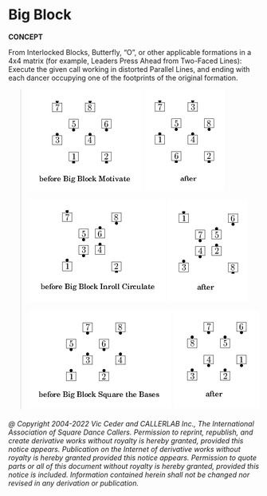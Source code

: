 
# Big Block <anything>

**CONCEPT**   

From Interlocked Blocks, Butterfly, “O”, or other applicable
formations in a 4x4 matrix (for example, Leaders Press Ahead from Two-Faced
Lines): Execute the given call working in distorted Parallel Lines,
and ending with each dancer occupying one of the footprints of the
original formation.

> 
> ![alt](big_block-1.png)
> ![alt](big_block-2.png)
> 
> ![alt](big_block-3.png)
> ![alt](big_block-4.png)
> 
> ![alt](big_block-5.png)
> ![alt](big_block-6.png)
> 

###### @ Copyright 2004-2022 Vic Ceder and CALLERLAB Inc., The International Association of Square Dance Callers. Permission to reprint, republish, and create derivative works without royalty is hereby granted, provided this notice appears. Publication on the Internet of derivative works without royalty is hereby granted provided this notice appears. Permission to quote parts or all of this document without royalty is hereby granted, provided this notice is included. Information contained herein shall not be changed nor revised in any derivation or publication.
